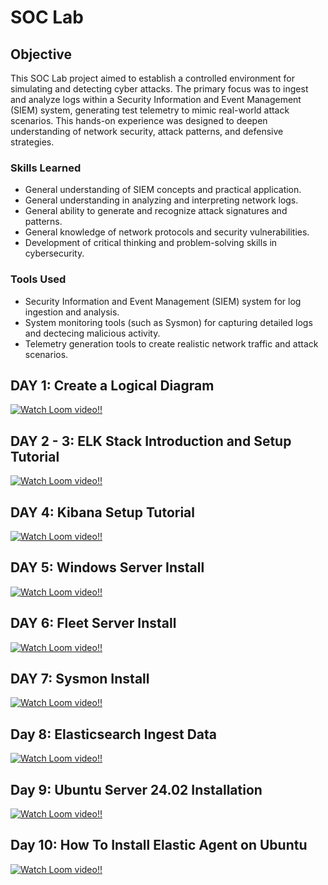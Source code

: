 # SOC Lab

## Objective


This SOC Lab project aimed to establish a controlled environment for simulating and detecting cyber attacks. The primary focus was to ingest and analyze logs within a Security Information and Event Management (SIEM) system, generating test telemetry to mimic real-world attack scenarios. This hands-on experience was designed to deepen understanding of network security, attack patterns, and defensive strategies.

### Skills Learned


- General understanding of SIEM concepts and practical application.
- General understanding in analyzing and interpreting network logs.
- General ability to generate and recognize attack signatures and patterns.
- General knowledge of network protocols and security vulnerabilities.
- Development of critical thinking and problem-solving skills in cybersecurity.

### Tools Used


- Security Information and Event Management (SIEM) system for log ingestion and analysis.
- System monitoring tools (such as Sysmon) for capturing detailed logs and dectecing malicious activity.
- Telemetry generation tools to create realistic network traffic and attack scenarios.

## DAY 1: Create a Logical Diagram 

[![Watch Loom video!!](https://www.loom.com/share/44ad5698102645a997fde60dbdcbf2e0)](https://www.loom.com/share/44ad5698102645a997fde60dbdcbf2e0)

## DAY 2 - 3: ELK Stack Introduction and Setup Tutorial

[![Watch Loom video!!](https://www.loom.com/share/8f721bc2ae18495a92ab05607c412505?sid=32b4aad5-4229-44d8-b690-6c1cbdee0439)](https://www.loom.com/share/8f721bc2ae18495a92ab05607c412505?sid=32b4aad5-4229-44d8-b690-6c1cbdee0439)

## DAY 4: Kibana Setup Tutorial

[![Watch Loom video!!](https://www.loom.com/share/0dac7aaba8944df2833363c1e36b5666)](https://www.loom.com/share/0dac7aaba8944df2833363c1e36b5666)

## DAY 5: Windows Server Install

[![Watch Loom video!!](https://www.loom.com/share/144b2f903aab4f1191eada5e12dd9e28)](https://www.loom.com/share/144b2f903aab4f1191eada5e12dd9e28)

## DAY 6: Fleet Server Install

[![Watch Loom video!!](https://www.loom.com/share/4ace07accf8844e6a930ec9d6796085a?sid=8e780a26-5089-439c-88b8-0a7c867515fe)](https://www.loom.com/share/4ace07accf8844e6a930ec9d6796085a?sid=8e780a26-5089-439c-88b8-0a7c867515fe)

## DAY 7: Sysmon Install

[![Watch Loom video!!](https://www.loom.com/share/6236dad19b1a4718b194d83236e23b6d?sid=68271e71-8077-4472-8c12-f3800f505cc4)](https://www.loom.com/share/6236dad19b1a4718b194d83236e23b6d?sid=68271e71-8077-4472-8c12-f3800f505cc4)

## Day 8: Elasticsearch Ingest Data

[![Watch Loom video!!](https://www.loom.com/share/da8e7fdf714e4f46aa2d2154b136e3f3)](https://www.loom.com/share/da8e7fdf714e4f46aa2d2154b136e3f3)

## Day 9: Ubuntu Server 24.02 Installation

[![Watch Loom video!!](https://www.loom.com/share/522ab3deb7be434ab33a73b290746763)](https://www.loom.com/share/522ab3deb7be434ab33a73b290746763)

## Day 10: How To Install Elastic Agent on Ubuntu

[![Watch Loom video!!](https://www.loom.com/share/340bd0370f524e82acc282d8f783a32e)](https://www.loom.com/share/340bd0370f524e82acc282d8f783a32e)


